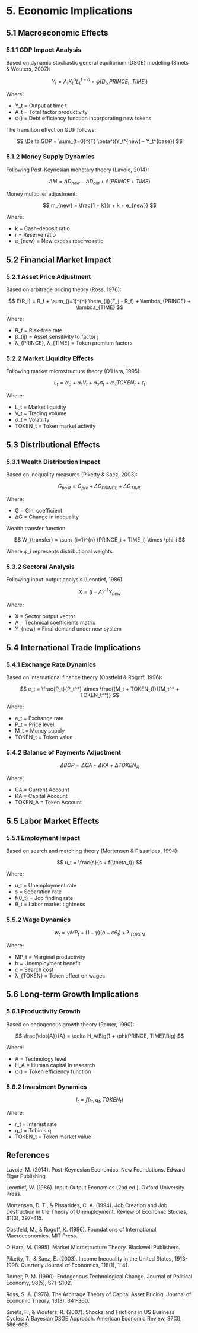 # 5. Economic Implications

## 5.1 Macroeconomic Effects

### 5.1.1 GDP Impact Analysis

Based on dynamic stochastic general equilibrium (DSGE) modeling (Smets & Wouters, 2007):

$$
Y_t = A_t K_t^\alpha L_t^{1-\alpha} \times \phi(D_t, PRINCE_t, TIME_t)
$$

Where:
- Y_t = Output at time t
- A_t = Total factor productivity
- φ() = Debt efficiency function incorporating new tokens

The transition effect on GDP follows:

$$
\Delta GDP = \sum_{t=0}^{T} \beta^t(Y_t^{new} - Y_t^{base})
$$

### 5.1.2 Money Supply Dynamics

Following Post-Keynesian monetary theory (Lavoie, 2014):

$$
\Delta M = \Delta D_{new} - \Delta D_{old} + \Delta(PRINCE + TIME)
$$

Money multiplier adjustment:

$$
m_{new} = \frac{1 + k}{r + k + e_{new}}
$$

Where:
- k = Cash-deposit ratio
- r = Reserve ratio
- e_{new} = New excess reserve ratio

## 5.2 Financial Market Impact

### 5.2.1 Asset Price Adjustment

Based on arbitrage pricing theory (Ross, 1976):

$$
E(R_i) = R_f + \sum_{j=1}^{n} \beta_{ij}(F_j - R_f) + \lambda_{PRINCE} + \lambda_{TIME}
$$

Where:
- R_f = Risk-free rate
- β_{ij} = Asset sensitivity to factor j
- λ_{PRINCE}, λ_{TIME} = Token premium factors

### 5.2.2 Market Liquidity Effects

Following market microstructure theory (O'Hara, 1995):

$$
L_t = \alpha_0 + \alpha_1V_t + \alpha_2\sigma_t + \alpha_3TOKEN_t + \epsilon_t
$$

Where:
- L_t = Market liquidity
- V_t = Trading volume
- σ_t = Volatility
- TOKEN_t = Token market activity

## 5.3 Distributional Effects

### 5.3.1 Wealth Distribution Impact

Based on inequality measures (Piketty & Saez, 2003):

$$
G_{post} = G_{pre} + \Delta G_{PRINCE} + \Delta G_{TIME}
$$

Where:
- G = Gini coefficient
- ΔG = Change in inequality

Wealth transfer function:

$$
W_{transfer} = \sum_{i=1}^{n} (PRINCE_i + TIME_i) \times \phi_i
$$

Where φ_i represents distributional weights.

### 5.3.2 Sectoral Analysis

Following input-output analysis (Leontief, 1986):

$$
X = (I - A)^{-1}Y_{new}
$$

Where:
- X = Sector output vector
- A = Technical coefficients matrix
- Y_{new} = Final demand under new system

## 5.4 International Trade Implications

### 5.4.1 Exchange Rate Dynamics

Based on international finance theory (Obstfeld & Rogoff, 1996):

$$
e_t = \frac{P_t}{P_t^*} \times \frac{(M_t + TOKEN_t)}{(M_t^* + TOKEN_t^*)}
$$

Where:
- e_t = Exchange rate
- P_t = Price level
- M_t = Money supply
- TOKEN_t = Token value

### 5.4.2 Balance of Payments Adjustment

$$
\Delta BOP = \Delta CA + \Delta KA + \Delta TOKEN_A
$$

Where:
- CA = Current Account
- KA = Capital Account
- TOKEN_A = Token Account

## 5.5 Labor Market Effects

### 5.5.1 Employment Impact

Based on search and matching theory (Mortensen & Pissarides, 1994):

$$
u_t = \frac{s}{s + f(\theta_t)}
$$

Where:
- u_t = Unemployment rate
- s = Separation rate
- f(θ_t) = Job finding rate
- θ_t = Labor market tightness

### 5.5.2 Wage Dynamics

$$
w_t = \gamma MP_t + (1-\gamma)(b + cθ_t) + \lambda_{TOKEN}
$$

Where:
- MP_t = Marginal productivity
- b = Unemployment benefit
- c = Search cost
- λ_{TOKEN} = Token effect on wages

## 5.6 Long-term Growth Implications

### 5.6.1 Productivity Growth

Based on endogenous growth theory (Romer, 1990):

$$
\frac{\dot{A}}{A} = \delta H_A\Big(1 + \phi(PRINCE, TIME)\Big)
$$

Where:
- A = Technology level
- H_A = Human capital in research
- φ() = Token efficiency function

### 5.6.2 Investment Dynamics

$$
I_t = f(r_t, q_t, TOKEN_t)
$$

Where:
- r_t = Interest rate
- q_t = Tobin's q
- TOKEN_t = Token market value

## References

Lavoie, M. (2014). Post-Keynesian Economics: New Foundations. Edward Elgar Publishing.

Leontief, W. (1986). Input-Output Economics (2nd ed.). Oxford University Press.

Mortensen, D. T., & Pissarides, C. A. (1994). Job Creation and Job Destruction in the Theory of Unemployment. Review of Economic Studies, 61(3), 397-415.

Obstfeld, M., & Rogoff, K. (1996). Foundations of International Macroeconomics. MIT Press.

O'Hara, M. (1995). Market Microstructure Theory. Blackwell Publishers.

Piketty, T., & Saez, E. (2003). Income Inequality in the United States, 1913-1998. Quarterly Journal of Economics, 118(1), 1-41.

Romer, P. M. (1990). Endogenous Technological Change. Journal of Political Economy, 98(5), S71-S102.

Ross, S. A. (1976). The Arbitrage Theory of Capital Asset Pricing. Journal of Economic Theory, 13(3), 341-360.

Smets, F., & Wouters, R. (2007). Shocks and Frictions in US Business Cycles: A Bayesian DSGE Approach. American Economic Review, 97(3), 586-606.